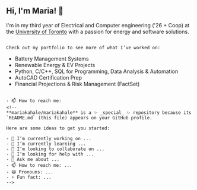 ## Hi, I'm Maria! 👋

I'm in my third year of Electrical and Computer engineering ('26 + Coop) at the [University of Toronto](https://www.ece.utoronto.ca) with a passion for energy and software solutions.
```Looking for Summer 2025 opportunities to innovate and make an impact in tech, finance, and power systems. Let's connect!

Check out my portfolio to see more of what I’ve worked on:
```
- Battery Management Systems
- Renewable Energy & EV Projects
- Python, C/C++, SQL for Programming, Data Analysis & Automation
- AutoCAD Certification Prep
- Financial Projections & Risk Management (FactSet)
```

- 📫 How to reach me: 
<!--
**mariakahale/mariakahale** is a ✨ _special_ ✨ repository because its `README.md` (this file) appears on your GitHub profile.

Here are some ideas to get you started:

- 🔭 I’m currently working on ...
- 🌱 I’m currently learning ...
- 👯 I’m looking to collaborate on ...
- 🤔 I’m looking for help with ...
- 💬 Ask me about ...
- 📫 How to reach me: ...
- 😄 Pronouns: ...
- ⚡ Fun fact: ...
-->
